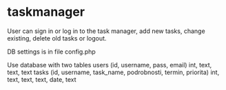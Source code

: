 # taskmanager
User can sign in or log in to the task manager, add new tasks, change existing, delete old tasks or logout. 

DB settings is in file config.php

Use database with two tables
users (id, username, pass, email)
        int, text, text, text
tasks (id, username, task_name, podrobnosti, termin, priorita)
        int, text, text, text, date, text
